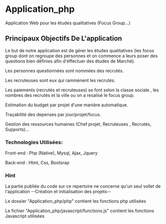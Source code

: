 # Application_php
Application Web pour les études qualitatives (Focus Group...)


## Principaux Objectifs De L'application 
Le but de notre application est de gérer les études qualitatives (les focus group dont on regroupe des personnes et on commence a leurs
poser des questions bien définies afin d'éffectuer des études de Marché).

Les personnes questionnées sont nommées des recrutés.

Les recruteuses sont eux qui rammènent les recrutés.

Les paiements (recrutés et recruteuses) se font selon la classe sociale , les nombres des recrutés et la ville ou on a resalisé le focus
group.

Estimation du budget par projet d'une manière automatique.

Traçabilité des depenses par jour/projet/focus.

Gestion des ressources humaines (Chef projet, Recruteuses , Recrutés, Supports)...


### Technologies Utilisées:
Front-end : Php (Native), Mysql, Ajax, Jquery

Back-end : Html, Css, Bootsrap


### Hint
La partie publiée du code sur ce repertoire ne concerne qu'un seul vollet de l'application --Création et initialisation des projets--

Le dossier "Application_php/php" contient les fonctions php utilisées

Le fichier "Application_php/javascript/functions.js" contient les fonctions Javascript utilisées 

